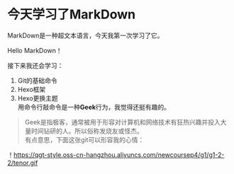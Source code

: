 # 今天学习了MarkDown

  MarkDown是一种超文本语言，今天我第一次学习了它。
  
  Hello MarkDown！
  
  接下来我还会学习：
  
1. Git的基础命令
1. Hexo框架
1. Hexo更换主题  
  用命令行敲命令是一种**Geek**行为，我觉得还挺有趣的。  
> Geek是指极客，通常被用于形容对计算机和网络技术有狂热兴趣并投入大量时间钻研的人。所以俗称发烧友或怪杰。  
  有点意思，下面这张git可以形容我的心情：  
  
  ！https://qgt-style.oss-cn-hangzhou.aliyuncs.com/newcoursep4/g1/g1-2-2/tenor.gif
